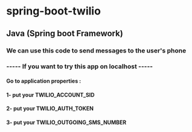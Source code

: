 # spring-boot-twilio
## Java (Spring boot Framework)
### We can use this code to send messages to the user's phone
### ----- If you want to try this app on localhost -----
#### Go to application properties : 
####                               1- put your TWILIO_ACCOUNT_SID
####                               2- put your TWILIO_AUTH_TOKEN
####                               3- put your TWILIO_OUTGOING_SMS_NUMBER


